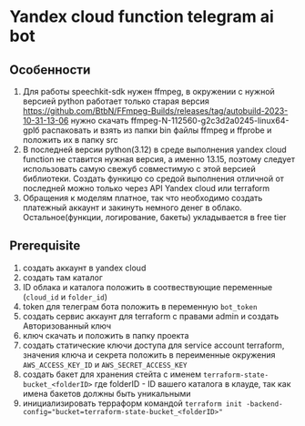 # Yandex cloud function telegram ai bot

## Особенности
1. Для работы speechkit-sdk нужен ffmpeg, в окружении с нужной версией python работает только старая версия https://github.com/BtbN/FFmpeg-Builds/releases/tag/autobuild-2023-10-31-13-06
нужно скачать ffmpeg-N-112560-g2c3d2a0245-linux64-gplб распаковать и взять из папки bin файлы ffmpeg и ffprobe и положить их в папку src
2. В последней версии python(3.12) в среде выполнения yandex cloud function не ставится нужная версия, а именно 13.15, поэтому следует использовать самую свежуб совместимую с этой версией библиотеки. Создать функицю со средой выполнения отличной от последней можно только через API Yandex cloud или terraform
3. Обращения к моделям платное, так что необходимо создать платежный аккаунт и закинуть немного денег в облако. Остальное(функции, логирование, бакеты) укладывается в free tier


## Prerequisite

1. создать аккаунт в yandex cloud
2. создать там каталог
3. ID облака и каталога положить в соотвествующие переменные (`cloud_id` и `folder_id`)
4. token для телеграм бота положить в переменную `bot_token`
5. создать сервис аккаунт для terraform с правами admin и создать Авторизованный ключ
6. ключ скачать и положить в папку проекта
7. создать статические ключи доступа для service account terraform, значения ключа и секрета положить в переименные окружения `AWS_ACCESS_KEY_ID` и `AWS_SECRET_ACCESS_KEY`
8. создать бакет для хранения стейта с именем `terraform-state-bucket_<folderID>` где folderID - ID вашего каталога в клауде, так как имена бакетов должны быть уникальными
9. инициализировать терраформ командой `terraform init -backend-config="bucket=terraform-state-bucket_<folderID>"`

